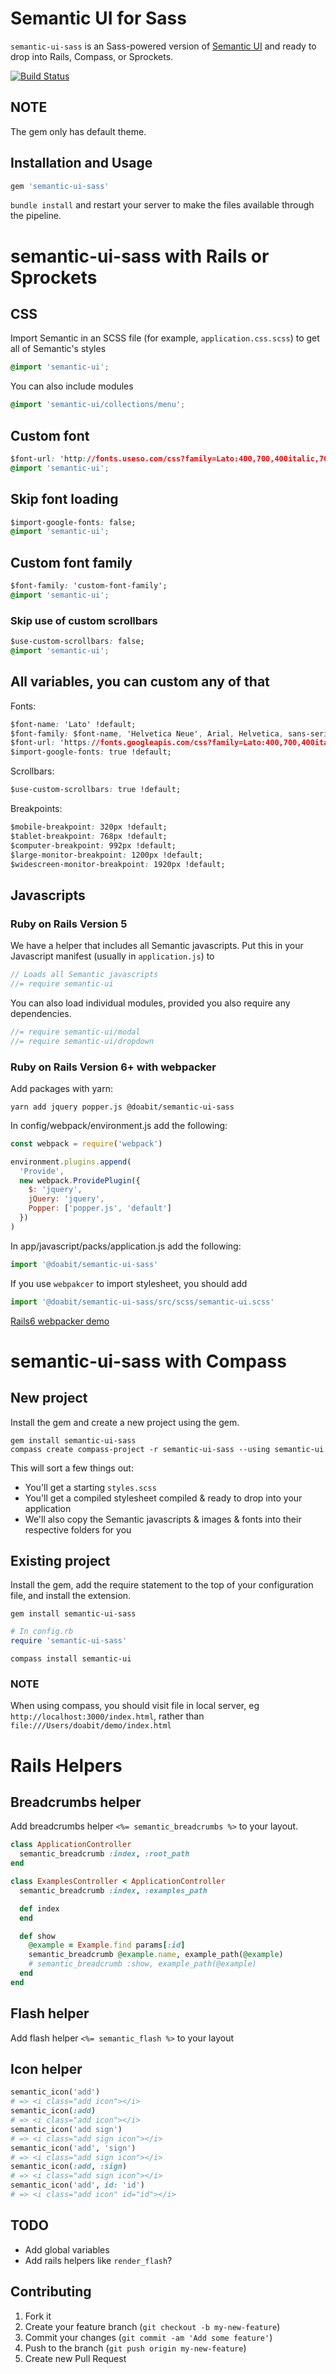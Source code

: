 # Semantic UI for Sass

`semantic-ui-sass` is an Sass-powered version of
[Semantic UI](https://github.com/Semantic-Org/Semantic-UI) and ready to drop
into Rails, Compass, or Sprockets.

[![Build Status](https://travis-ci.org/doabit/semantic-ui-sass.svg?branch=master)](https://travis-ci.org/doabit/semantic-ui-sass)

## NOTE

The gem only has default theme.

## Installation and Usage

```ruby
gem 'semantic-ui-sass'
```

`bundle install` and restart your server to make the files available through the
pipeline.

# semantic-ui-sass with Rails or Sprockets

## CSS

Import Semantic in an SCSS file (for example, `application.css.scss`) to get all
of Semantic's styles

```css
@import 'semantic-ui';
```

You can also include modules

```css
@import 'semantic-ui/collections/menu';
```

## Custom font

```css
$font-url: 'http://fonts.useso.com/css?family=Lato:400,700,400italic,700italic&subset=latin';
@import 'semantic-ui';
```

## Skip font loading

```css
$import-google-fonts: false;
@import 'semantic-ui';
```

## Custom font family

```css
$font-family: 'custom-font-family';
@import 'semantic-ui';
```

### Skip use of custom scrollbars

```css
$use-custom-scrollbars: false;
@import 'semantic-ui';
```

## All variables, you can custom any of that

Fonts:

```css
$font-name: 'Lato' !default;
$font-family: $font-name, 'Helvetica Neue', Arial, Helvetica, sans-serif !default;
$font-url: 'https://fonts.googleapis.com/css?family=Lato:400,700,400italic,700italic&subset=latin,latin-ext' !default;
$import-google-fonts: true !default;
```

Scrollbars:

```css
$use-custom-scrollbars: true !default;
```

Breakpoints:

```css
$mobile-breakpoint: 320px !default;
$tablet-breakpoint: 768px !default;
$computer-breakpoint: 992px !default;
$large-monitor-breakpoint: 1200px !default;
$widescreen-monitor-breakpoint: 1920px !default;
```

## Javascripts

### Ruby on Rails Version 5

We have a helper that includes all Semantic javascripts. Put this in your
Javascript manifest (usually in `application.js`) to

```js
// Loads all Semantic javascripts
//= require semantic-ui
```

You can also load individual modules, provided you also require any
dependencies.

```js
//= require semantic-ui/modal
//= require semantic-ui/dropdown
```

### Ruby on Rails Version 6+ with webpacker

Add packages with yarn:

```console
yarn add jquery popper.js @doabit/semantic-ui-sass
```

In config/webpack/environment.js add the following:

```js
const webpack = require('webpack')

environment.plugins.append(
  'Provide',
  new webpack.ProvidePlugin({
    $: 'jquery',
    jQuery: 'jquery',
    Popper: ['popper.js', 'default']
  })
)
```

In app/javascript/packs/application.js add the following:

```js
import '@doabit/semantic-ui-sass'
```

If you use `webpakcer` to import stylesheet, you should add

```js
import '@doabit/semantic-ui-sass/src/scss/semantic-ui.scss'
```

[Rails6 webpacker demo](https://github.com/doabit/semantic-ui-sass-rails6-demo)

# semantic-ui-sass with Compass

## New project

Install the gem and create a new project using the gem.

```console
gem install semantic-ui-sass
compass create compass-project -r semantic-ui-sass --using semantic-ui
```

This will sort a few things out:

- You'll get a starting `styles.scss`
- You'll get a compiled stylesheet compiled & ready to drop into your
  application
- We'll also copy the Semantic javascripts & images & fonts into their
  respective folders for you

## Existing project

Install the gem, add the require statement to the top of your configuration
file, and install the extension.

```console
gem install semantic-ui-sass
```

```ruby
# In config.rb
require 'semantic-ui-sass'
```

```console
compass install semantic-ui
```

### NOTE

When using compass, you should visit file in local server, eg
`http://localhost:3000/index.html`, rather than
`file:///Users/doabit/demo/index.html`

# Rails Helpers

## Breadcrumbs helper

Add breadcrumbs helper `<%= semantic_breadcrumbs %>` to your layout.

```ruby
class ApplicationController
  semantic_breadcrumb :index, :root_path
end
```

```ruby
class ExamplesController < ApplicationController
  semantic_breadcrumb :index, :examples_path

  def index
  end

  def show
    @example = Example.find params[:id]
    semantic_breadcrumb @example.name, example_path(@example)
    # semantic_breadcrumb :show, example_path(@example)
  end
end
```

## Flash helper

Add flash helper `<%= semantic_flash %>` to your layout

## Icon helper

```ruby
semantic_icon('add')
# => <i class="add icon"></i>
semantic_icon(:add)
# => <i class="add icon"></i>
semantic_icon('add sign')
# => <i class="add sign icon"></i>
semantic_icon('add', 'sign')
# => <i class="add sign icon"></i>
semantic_icon(:add, :sign)
# => <i class="add sign icon"></i>
semantic_icon('add', id: 'id')
# => <i class="add icon" id="id"></i>
```

## TODO

- Add global variables
- Add rails helpers like `render_flash`?

## Contributing

1. Fork it
2. Create your feature branch (`git checkout -b my-new-feature`)
3. Commit your changes (`git commit -am 'Add some feature'`)
4. Push to the branch (`git push origin my-new-feature`)
5. Create new Pull Request
